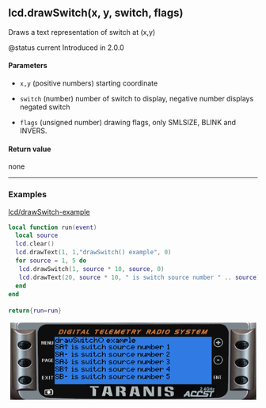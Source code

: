 <!-- This file was generated by the script. Do not edit it, any changes will be lost! -->

## lcd.drawSwitch(x, y, switch, flags)



Draws a text representation of switch at (x,y)

@status current Introduced in 2.0.0


#### Parameters

* `x,y` (positive numbers) starting coordinate

* `switch` (number) number of switch to display, negative number 
displays negated switch

* `flags` (unsigned number) drawing flags, only SMLSIZE, BLINK and INVERS.



#### Return value

none



---

### Examples

<a class="dlbtn" href="https://raw.githubusercontent.com/opentx/lua-reference-guide/master/lcd/drawSwitch-example.lua">lcd/drawSwitch-example</a>

```lua
local function run(event)
  local source
  lcd.clear()
  lcd.drawText(1, 1,"drawSwitch() example", 0)
  for source = 1, 5 do
   lcd.drawSwitch(1, source * 10, source, 0)
   lcd.drawText(20, source * 10, " is switch source number " .. source)
  end
end

return{run=run}
```

![](drawSwitch-example.png)

